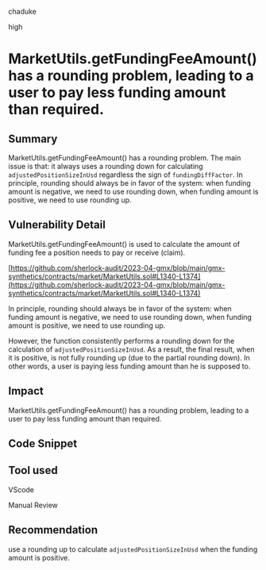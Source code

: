 chaduke

high

# MarketUtils.getFundingFeeAmount() has a rounding problem, leading to a user to pay less funding amount than required.

## Summary
MarketUtils.getFundingFeeAmount() has a rounding problem.  The main issue is that: it always uses a rounding down for calculating ``adjustedPositionSizeInUsd`` regardless the sign of ``fundingDiffFactor``. In principle, rounding should always be in favor of the system: when funding amount is negative, we need to use rounding down, when funding amount is positive, we need to use rounding up. 

## Vulnerability Detail
MarketUtils.getFundingFeeAmount() is used to calculate the amount of funding fee a position needs to pay or receive (claim).  

[https://github.com/sherlock-audit/2023-04-gmx/blob/main/gmx-synthetics/contracts/market/MarketUtils.sol#L1340-L1374](https://github.com/sherlock-audit/2023-04-gmx/blob/main/gmx-synthetics/contracts/market/MarketUtils.sol#L1340-L1374)

In principle, rounding should always be in favor of the system: when funding amount is negative, we need to use rounding down, when funding amount is positive, we need to use rounding up. 

However, the function consistently performs a rounding down for the calculation of ``adjustedPositionSizeInUsd``. As a result, the final result, when it is positive, is not fully rounding up (due to the partial rounding down). In other words, a user is paying less funding amount than he is supposed to. 

## Impact
MarketUtils.getFundingFeeAmount() has a rounding problem, leading to a user to pay less funding amount than required. 

## Code Snippet

## Tool used
VScode

Manual Review

## Recommendation
use a rounding  up to calculate ``adjustedPositionSizeInUsd`` when the funding amount is positive. 
